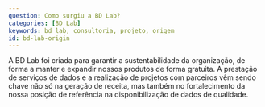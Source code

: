 ```yaml
---
question: Como surgiu a BD Lab?
categories: [BD Lab]
keywords: bd lab, consultoria, projeto, origem
id: bd-lab-origin
---
```


A BD Lab foi criada para garantir a sustentabilidade da organização, de forma a manter e expandir nossos produtos de forma gratuita. A prestação de serviços de dados e a realização de projetos com parceiros vêm sendo chave não só na geração de receita, mas também no fortalecimento da nossa posição de referência na disponibilização de dados de qualidade.
